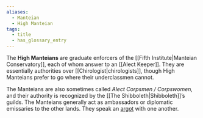 ```yaml
---
aliases:
  - Manteian
  - High Manteian
tags:
  - title
  - has_glossary_entry
---
```

The **High Manteians** are graduate enforcers of the [[Fifth Institute|Manteian Conservatory]], each of whom answer to an [[Alect Keeper]]. They are essentially authorities over [[Chirologist|chirologists]], though High Manteians prefer to go where their underclassmen cannot.

The Manteians are also sometimes called *Alect Corpsmen / Corpswomen,* and their authority is recognized by the [[The Shibboleth|Shibboleth]]’s guilds. The Manteians generally act as ambassadors or diplomatic emissaries to the other lands. They speak an [argot](https://en.wikipedia.org/wiki/Cant_(language)#Argot) with one another. 
